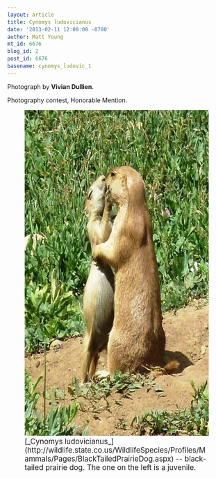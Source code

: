 ```yaml
---
layout: article
title: Cynomys ludovicianus
date: '2013-02-11 12:00:00 -0700'
author: Matt Young
mt_id: 6676
blog_id: 2
post_id: 6676
basename: cynomys_ludovic_1
---
```

Photograph by **Vivian Dullien**.

Photography contest, Honorable Mention.

<figure>
<img src="/uploads/2013/DullienPrairieDogs_600.jpg" alt="DullienPrairieDogs_600.jpg" width="600" height="750" />
<figcaption markdown="span">
<big>[_Cynomys ludovicianus_](http://wildlife.state.co.us/WildlifeSpecies/Profiles/Mammals/Pages/BlackTailedPrairieDog.aspx) -- black-tailed prairie dog.  The one on the left is a juvenile.</big>

</figcaption>
</figure>
